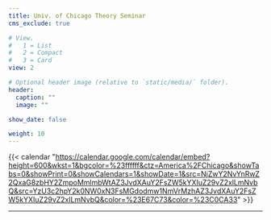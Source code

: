 ```yaml
---
title: Univ. of Chicago Theory Seminar
cms_exclude: true

# View.
#   1 = List
#   2 = Compact
#   3 = Card
view: 2

# Optional header image (relative to `static/media/` folder).
header:
  caption: ""
  image: ""

show_date: false

weight: 10
---
```


{{< calendar "https://calendar.google.com/calendar/embed?height=600&wkst=1&bgcolor=%23ffffff&ctz=America%2FChicago&showTabs=0&showPrint=0&showCalendars=1&showDate=1&src=NjZwY2NvYnRwZ2QxaG8zbHY2ZmpoMmlmbWtAZ3JvdXAuY2FsZW5kYXIuZ29vZ2xlLmNvbQ&src=YzU3c2hpY2k0NW0xN3FsMGdodmw1NmVrMzhAZ3JvdXAuY2FsZW5kYXIuZ29vZ2xlLmNvbQ&color=%23E67C73&color=%23C0CA33" >}}

---
